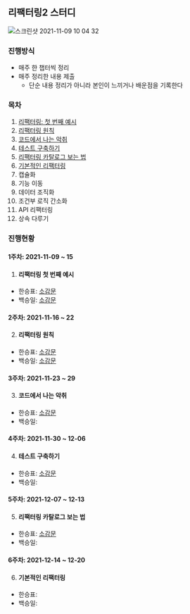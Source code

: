 ## 리팩터링2 스터디

![스크린샷 2021-11-09 10 04 32](https://user-images.githubusercontent.com/53952734/140842807-bfe21c25-86e1-4ad9-9d90-1c739d8ec8ff.png)

### 진행방식

- 매주 한 챕터씩 정리
- 매주 정리한 내용 제출
  - 단순 내용 정리가 아니라 본인이 느끼거나 배운점을 기록한다

### 목차

1. [리팩터링: 첫 번째 예시](#리팩터링-첫-번째-예시)
2. [리팩터링 원칙](#리팩터링-원칙)
3. [코드에서 나는 악취](#코드에서-나는-악취)
4. [테스트 구축하기](#테스트-구축하기)
5. [리팩터링 카탈로그 보는 법](#리팩터링-카탈로그-보는-법)
6. [기본적인 리팩터링](#기본적인-리팩터링)
7. 캡슐화
8. 기능 이동
9. 데이터 조직화
10. 조건부 로직 간소화
11. API 리팩터링
12. 상속 다루기

### 진행현황

#### 1주차: 2021-11-09 ~ 15

1. #### 리팩터링 첫 번째 예시

- 한승표: <a href='https://github.com/hspyo/Refactoring2_Study/blob/main/01.%EB%A6%AC%ED%8C%A9%ED%84%B0%EB%A7%81:%EC%B2%AB%EB%B2%88%EC%A7%B8%20%EC%98%88%EC%8B%9C/%ED%95%9C%EC%8A%B9%ED%91%9C.md'>소감문<a>
- 백승일: <a href='https://github.com/hspyo/Refactoring2_Study/blob/main/01.%EB%A6%AC%ED%8C%A9%ED%84%B0%EB%A7%81:%EC%B2%AB%EB%B2%88%EC%A7%B8%20%EC%98%88%EC%8B%9C/%EB%B0%B1%EC%8A%B9%EC%9D%BC.md'>소감문</a>

#### 2주차: 2021-11-16 ~ 22
2. #### 리팩터링 원칙

- 한승표: <a href='https://github.com/hspyo/Refactoring2_Study/blob/main/02.%EB%A6%AC%ED%8C%A9%ED%84%B0%EB%A7%81%20%EC%9B%90%EC%B9%99/%ED%95%9C%EC%8A%B9%ED%91%9C.md'>소감문<a>
- 백승일: <a href='https://github.com/hspyo/Refactoring2_Study/blob/main/02.%EB%A6%AC%ED%8C%A9%ED%84%B0%EB%A7%81%20%EC%9B%90%EC%B9%99/%EB%B0%B1%EC%8A%B9%EC%9D%BC.md'>소감문</a>

  
#### 3주차: 2021-11-23 ~ 29
3. #### 코드에서 나는 악취
  - 한승표: <a href='https://github.com/hspyo/Refactoring2_Study/blob/main/03.%EC%BD%94%EB%93%9C%EC%97%90%EC%84%9C%20%EB%82%98%EB%8A%94%20%EC%95%85%EC%B7%A8/%ED%95%9C%EC%8A%B9%ED%91%9C.md'>소감문</a>
- 백승일:

#### 4주차: 2021-11-30 ~ 12-06
4. #### 테스트 구축하기
  - 한승표: <a href='https://github.com/hspyo/Refactoring2_Study/blob/main/04.%ED%85%8C%EC%8A%A4%ED%8A%B8%20%EA%B5%AC%EC%B6%95%ED%95%98%EA%B8%B0/%ED%95%9C%EC%8A%B9%ED%91%9C.md' >소감문</a>
  - 백승일:

#### 5주차: 2021-12-07 ~ 12-13
5. #### 리팩터링 카탈로그 보는 법
  - 한승표: <a href='https://github.com/hspyo/Refactoring2_Study/blob/main/05.%EB%A6%AC%ED%8C%A9%ED%84%B0%EB%A7%81%20%EC%B9%B4%ED%83%88%EB%A1%9C%EA%B7%B8%20%EB%B3%B4%EB%8A%94%20%EB%B2%95/%ED%95%9C%EC%8A%B9%ED%91%9C.md'>소감문</a>
  - 백승일:
  
#### 6주차: 2021-12-14 ~ 12-20
6. #### 기본적인 리팩터링
  - 한승표:
  - 백승일:
